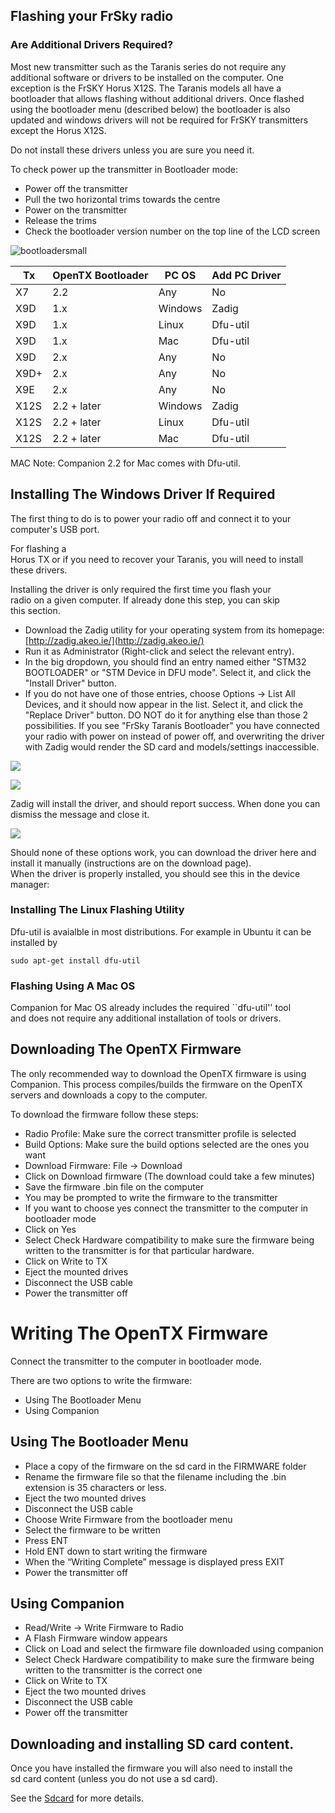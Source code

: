 ## Flashing your FrSky radio

### Are Additional Drivers Required?

Most new transmitter such as the Taranis series do not require any additional software or drivers to be installed on the computer. One exception is the FrSKY Horus X12S. The Taranis models all have a bootloader that allows flashing without additional drivers. Once flashed using the bootloader menu (described below) the bootloader is also updated and windows drivers will not be required for FrSKY transmitters except the Horus X12S.

Do not install these drivers unless you are sure you need it.

To check power up the transmitter in Bootloader mode:
* Power off the transmitter
* Pull the two horizontal trims towards the centre
* Power on the transmitter
* Release the trims
* Check the bootloader version number on the top line of the LCD screen

![bootloadersmall](https://user-images.githubusercontent.com/20209851/29190168-1b415e06-7de7-11e7-8d92-0010df929bbd.png)


| Tx  | OpenTX Bootloader | PC OS | Add PC Driver |
| --- | ------------------- | ------  | ----------------------- |
| X7 | 2.2 | Any | No |
| X9D | 1.x | Windows | Zadig |
| X9D | 1.x | Linux | Dfu-util |
| X9D | 1.x | Mac | Dfu-util |
| X9D | 2.x | Any | No |
| X9D+ | 2.x | Any | No |
| X9E | 2.x | Any | No |
| X12S | 2.2 + later | Windows | Zadig |
| X12S | 2.2 + later| Linux | Dfu-util |
| X12S | 2.2 + later| Mac | Dfu-util |

MAC Note: Companion 2.2 for Mac comes with Dfu-util.


## Installing The Windows Driver If Required

The first thing to do is to power your radio off and connect it to your computer's USB port. 

 For flashing a  
Horus TX or if you need to recover your Taranis, you will need to install these drivers.

Installing the driver is only required the first time you flash your  
radio on a given computer. If already done this step, you can skip  
this section.

* Download the Zadig utility for your operating system from its homepage: [http://zadig.akeo.ie/](http://zadig.akeo.ie/)
* Run it as Administrator \(Right-click and select the relevant entry\).
* In the big dropdown, you should find an entry named either "STM32
  BOOTLOADER" or "STM Device in DFU mode". Select it, and click the
  "Install Driver" button.
* If you do not have one of those entries, choose Options -&gt; List All
  Devices, and it should now appear in the list. Select it, and click
  the "Replace Driver" button. DO NOT do it for anything else than
  those 2 possibilities. If you see "FrSky Taranis Bootloader" you
  have connected your radio with power on instead of power off, and
  overwriting the driver with Zadig would render the SD card and
  models/settings inaccessible.

![](/images/companion-zadig-1.png)

![](/images/companion-zadig-2.png)

Zadig will install the driver, and should report success. When done you can dismiss the message and close it.

![](/images/companion-zadig-3.png)

Should none of these options work, you can download the driver here and install it manually \(instructions are on the download page\).  
When the driver is properly installed, you should see this in the device manager:

### Installing The Linux Flashing Utility

Dfu-util is avaialble in most distributions. For example in Ubuntu it can be installed by

```
sudo apt-get install dfu-util
```

### Flashing Using A Mac OS

Companion for Mac OS already includes the required \`\`dfu-util'' tool  
and does not require any additional installation of tools or drivers.

## Downloading The OpenTX Firmware

The only recommended way to download the OpenTX firmware is using Companion. This process compiles/builds the firmware on the OpenTX servers and downloads a copy to the computer.

To download the firmware follow these steps:

* Radio Profile: Make sure the correct transmitter profile is selected
* Build Options: Make sure the build options selected are the ones you want
* Download Firmware: File -> Download
* Click on Download firmware (The download could take a few minutes)
* Save the firmware .bin file on the computer
* You may be prompted to write the firmware to the transmitter
* If you want to choose yes connect the transmitter to the computer in bootloader mode
* Click on Yes
* Select Check Hardware compatibility to make sure the firmware being written to the transmitter is for that particular hardware.
* Click on Write to TX
* Eject the mounted drives
* Disconnect the USB cable
* Power the transmitter off

# Writing The OpenTX Firmware

Connect the transmitter to the computer in bootloader mode.

There are two options to write the firmware:
* Using The Bootloader Menu
* Using Companion

## Using The Bootloader Menu

* Place a copy of the firmware on the sd card in the FIRMWARE folder
* Rename the firmware file so that the filename including the .bin extension is 35 characters or less.
* Eject the two mounted drives
* Disconnect the USB cable
* Choose Write Firmware from the bootloader menu
* Select the firmware to be written
* Press ENT
* Hold ENT down to start writing the firmware
* When the “Writing Complete” message is displayed press EXIT
* Power the transmitter off

## Using Companion

* Read/Write -> Write Firmware to Radio
* A Flash Firmware window appears
* Click on Load and select the firmware file downloaded using companion
* Select Check Hardware compatibility to make sure the firmware being written to the transmitter is the correct one
* Click on Write to TX
* Eject the two mounted drives
* Disconnect the USB cable
* Power off the transmitter

## Downloading and installing SD card content.

Once you have installed the firmware you will also need to install the  
sd card content \(unless you do not use a sd card\).

See the [Sdcard](sdcard.md) for more details.

